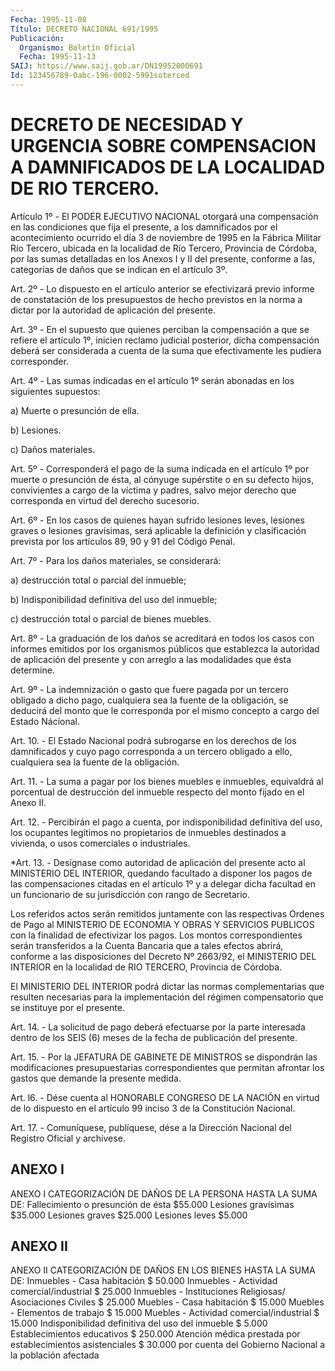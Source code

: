 ```yaml
---
Fecha: 1995-11-08
Título: DECRETO NACIONAL 691/1995
Publicación:
  Organismo: Boletín Oficial
  Fecha: 1995-11-13
SAIJ: https://www.saij.gob.ar/DN19952000691
Id: 123456789-0abc-196-0002-5991soterced
---
```

# DECRETO DE NECESIDAD Y URGENCIA SOBRE COMPENSACION A DAMNIFICADOS DE LA LOCALIDAD DE RIO TERCERO.

<a id="1"></a>
Artículo 1º - El PODER EJECUTIVO NACIONAL otorgará una compensación en las condiciones que fija el presente, a los damnificados por el acontecimiento ocurrido el día 3 de noviembre de 1995 en la Fábrica Militar Río Tercero, ubicada en la localidad de Río Tercero, Provincia de Córdoba, por las sumas detalladas en los Anexos I y II del presente, conforme a las, categorías de daños que se indican en el artículo 3º.

<a id="2"></a>
Art. 2º - Lo dispuesto en el artículo anterior se efectivizará previo informe de constatación de los presupuestos de hecho previstos en la norma a dictar por la autoridad de aplicación del presente.

<a id="3"></a>
Art. 3º - En el supuesto que quienes perciban la compensación a que se refiere el artículo 1º, inicien reclamo judicial posterior, dicha compensación deberá ser considerada a cuenta de la suma que efectivamente les pudiera corresponder.

<a id="4"></a>
Art. 4º - Las sumas indicadas en el artículo 1º serán abonadas en los siguientes supuestos:

a) Muerte o presunción de ella.

b) Lesiones.

c) Daños materiales.

<a id="5"></a>
Art. 5º - Corresponderá el pago de la suma indicada en el artículo 1º por muerte o presunción de ésta, al cónyuge supérstite o en su defecto hijos, convivientes a cargo de la víctima y padres, salvo mejor derecho que corresponda en virtud del derecho sucesorio.

<a id="6"></a>
Art. 6º - En los casos de quienes hayan sufrido lesiones leves, lesiones graves o lesiones gravísimas, será aplicable la definición y clasificación prevista por los artículos 89, 90 y 91 del Código Penal.

<a id="7"></a>
Art. 7º - Para los daños materiales, se considerará:

a) destrucción total o parcial del inmueble;

b) Indisponibilidad definitiva del uso del inmueble;

c) destrucción total o parcial de bienes muebles.

<a id="8"></a>
Art. 8º - La graduación de los daños se acreditará en todos los casos con informes emitidos por los organismos públicos que establezca la autoridad de aplicación del presente y con arreglo a las modalidades que ésta determine.

<a id="9"></a>
Art. 9º - La indemnización o gasto que fuere pagada por un tercero obligado a dicho pago, cualquiera sea la fuente de la obligación, se deducirá del monto que le corresponda por el mismo concepto a cargo del Estado Nácional.

<a id="10"></a>
Art. 10. - El Estado Nacional podrá subrogarse en los derechos de los damnificados y cuyo pago corresponda a un tercero obligado a ello, cualquiera sea la fuente de la obligación.

<a id="11"></a>
Art. 11. - La suma a pagar por los bienes muebles e inmuebles, equivaldrá al porcentual de destrucción del inmueble respecto del monto fijado en el Anexo II.

<a id="12"></a>
Art. 12. - Percibirán el pago a cuenta, por indisponibilidad definitiva del uso, los ocupantes legítimos no propietarios de inmuebles destinados a vivienda, o usos comerciales o industriales.

<a id="13"></a>
*Art. 13. - Desígnase como autoridad de aplicación del presente acto al MINISTERIO DEL INTERIOR, quedando facultado a disponer los pagos de las compensaciones citadas en el artículo 1º y a delegar dicha facultad en un funcionario de su jurisdicción con rango de Secretario.

Los referidos actos serán remitidos juntamente con las respectivas Ordenes de Pago al MINISTERIO DE ECONOMIA Y OBRAS Y SERVICIOS PUBLICOS con la finalidad de efectivizar los pagos. Los montos correspondientes serán transferidos a la Cuenta Bancaria que a tales efectos abrirá, conforme a las disposiciones del Decreto Nº 2663/92, el MINISTERIO DEL INTERIOR en la localidad de RIO TERCERO, Provincia de Córdoba.

El MINISTERIO DEL INTERIOR podrá dictar las normas complementarias que resulten necesarias para la implementación del régimen compensatorio que se instituye por el presente.

<a id="14"></a>
Art. 14. - La solicitud de pago deberá efectuarse por la parte interesada dentro de los SEIS (6) meses de la fecha de publicación del presente.

<a id="15"></a>
Art. 15. - Por la JEFATURA DE GABINETE DE MINISTROS se dispondrán las modificaciones presupuestarias correspondientes que permitan afrontar los gastos que demande la presente medida.

<a id="16"></a>
Art. l6. - Dése cuenta al HONORABLE CONGRESO DE LA NACIÓN en virtud de lo dispuesto en el artículo 99 inciso 3 de la Constitución Nacional.

<a id="17"></a>
Art. 17. - Comuníquese, publíquese, dése a la Dirección Nacional del Registro  Oficial y archívese.

## ANEXO I

ANEXO I  CATEGORIZACIÓN DE DAÑOS DE LA PERSONA        HASTA LA SUMA DE: Fallecimiento o presunción de ésta	            $55.000 Lesiones gravísimas                             $35.000 Lesiones graves                                 $25.000 Lesiones leves                                   $5.000

## ANEXO II

ANEXO II  CATEGORIZACIÓN DE DAÑOS EN LOS BIENES	  HASTA LA SUMA DE: Inmuebles - Casa habitación                    $  50.000 Inmuebles - Actividad comercial/industrial     $  25.000 Inmuebles - Instituciones Religiosas/ Asociaciones Civiles                          $  25.000 Muebles - Casa habitación                      $  15.000 Muebles - Elementos de trabajo                 $  15.000 Muebles - Actividad comercial/industrial       $  15.000 Indisponibilidad definitiva del uso del inmueble                                       $   5.000 Establecimientos educativos                    $ 250.000 Atención médica prestada por establecimientos asistenciales                 $  30.000 por cuenta del Gobierno Nacional a la población afectada